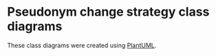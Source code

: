 # Pseudonym change strategy class diagrams

These class diagrams were created using [PlantUML](https://plantuml.com/en/).
